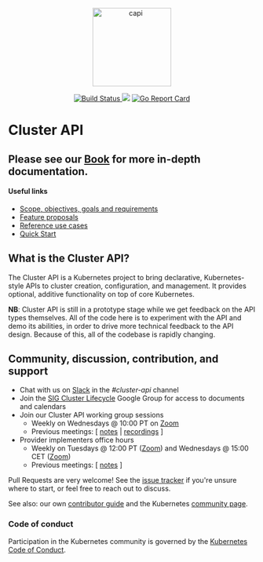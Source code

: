 <p align="center"><img alt="capi" src="./docs/book/src/images/introduction.png" width="160x" /></p>
<p align="center"><a href="https://prow.k8s.io/?job=ci-cluster-api-build">
<!-- prow build badge, godoc, and go report card-->
<img alt="Build Status" src="https://prow.k8s.io/badge.svg?jobs=ci-cluster-api-build">
</a> <a href="https://godoc.org/sigs.k8s.io/cluster-api"><img src="https://godoc.org/sigs.k8s.io/cluster-api?status.svg"></a> <a href="https://goreportcard.com/report/sigs.k8s.io/cluster-api"><img alt="Go Report Card" src="https://goreportcard.com/badge/sigs.k8s.io/cluster-api" /></a></p>

# Cluster API

## Please see our [Book](https://cluster-api.sigs.k8s.io) for more in-depth documentation.

#### Useful links
- [Scope, objectives, goals and requirements](./docs/scope-and-objectives.md)
- [Feature proposals](./docs/proposals)
- [Reference use cases](./docs/staging-use-cases.md)
- [Quick Start](https://cluster-api.sigs.k8s.io/user/quick-start.html)

## What is the Cluster API?

The Cluster API is a Kubernetes project to bring declarative, Kubernetes-style
APIs to cluster creation, configuration, and management. It provides optional,
additive functionality on top of core Kubernetes.

__NB__: Cluster API is still in a prototype stage while we get
feedback on the API types themselves. All of the code here is to experiment with
the API and demo its abilities, in order to drive more technical feedback to the
API design. Because of this, all of the codebase is rapidly changing.

<!-- ANCHOR: Community -->

## Community, discussion, contribution, and support

- Chat with us on [Slack](http://slack.k8s.io/) in the _#cluster-api_ channel
- Join the [SIG Cluster Lifecycle](https://groups.google.com/forum/#!forum/kubernetes-sig-cluster-lifecycle) Google Group for access to documents and calendars
- Join our Cluster API working group sessions
    - Weekly on Wednesdays @ 10:00 PT on [Zoom][zoomMeeting]
    - Previous meetings: \[ [notes][notes] | [recordings][recordings] \]
- Provider implementers office hours
    - Weekly on Tuesdays @ 12:00 PT ([Zoom](providerZoomMeetingTues)) and Wednesdays @ 15:00 CET ([Zoom](providerZoomMeetingWed))
    - Previous meetings: \[ [notes][implementerNotes] \]

Pull Requests are very welcome!
See the [issue tracker] if you're unsure where to start, or feel free to reach out to discuss.

See also: our own [contributor guide] and the Kubernetes [community page].

### Code of conduct

Participation in the Kubernetes community is governed by the [Kubernetes Code of Conduct].

[community page]: https://kubernetes.io/community
[Kubernetes Code of Conduct]: code-of-conduct.md
[notes]: https://docs.google.com/document/d/1Ys-DOR5UsgbMEeciuG0HOgDQc8kZsaWIWJeKJ1-UfbY/edit
[recordings]: https://www.youtube.com/playlist?list=PL69nYSiGNLP29D0nYgAGWt1ZFqS9Z7lw4
[zoomMeeting]: https://zoom.us/j/861487554
[implementerNotes]: https://docs.google.com/document/d/1IZ2-AZhe4r3CYiJuttyciS7bGZTTx4iMppcA8_Pr3xE/edit
[providerZoomMeetingTues]: https://zoom.us/j/140808484
[providerZoomMeetingWed]: https://zoom.us/j/424743530
[issue tracker]: https://github.com/kubernetes-sigs/cluster-api/issues
[contributor guide]: CONTRIBUTING.md


<!-- ANCHOR_END: Community -->
